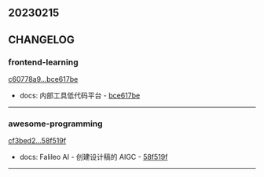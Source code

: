 ## 20230215

## CHANGELOG

### frontend-learning

[c60778a9...bce617be](https://github.com/zhbhun/frontend-learning/compare/c60778a9...bce617be)

* docs: 内部工具低代码平台 - [bce617be](https://github.com/zhbhun/frontend-learning/commit/bce617be4a36876119e404cb349f8605aa0e6db4)

---

### awesome-programming

[cf3bed2...58f519f](https://github.com/zhbhun/awesome-programming/compare/cf3bed2...58f519f)

* docs: Falileo AI - 创建设计稿的 AIGC - [58f519f](https://github.com/zhbhun/awesome-programming/commit/58f519f62e5d5f6945b2c1ae291a58723991fbe8)

---

